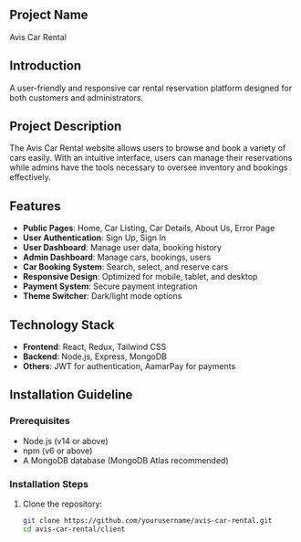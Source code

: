 ## Project Name
Avis Car Rental

## Introduction
A user-friendly and responsive car rental reservation platform designed for both customers and administrators.

## Project Description
The Avis Car Rental website allows users to browse and book a variety of cars easily. With an intuitive interface, users can manage their reservations while admins have the tools necessary to oversee inventory and bookings effectively.

## Features
- **Public Pages**: Home, Car Listing, Car Details, About Us, Error Page
- **User Authentication**: Sign Up, Sign In
- **User Dashboard**: Manage user data, booking history
- **Admin Dashboard**: Manage cars, bookings, users
- **Car Booking System**: Search, select, and reserve cars
- **Responsive Design**: Optimized for mobile, tablet, and desktop
- **Payment System**: Secure payment integration
- **Theme Switcher**: Dark/light mode options

## Technology Stack
- **Frontend**: React, Redux, Tailwind CSS
- **Backend**: Node.js, Express, MongoDB
- **Others**: JWT for authentication, AamarPay for payments

## Installation Guideline

### Prerequisites
- Node.js (v14 or above)
- npm (v6 or above)
- A MongoDB database (MongoDB Atlas recommended)

### Installation Steps
1. Clone the repository:
   ```bash
   git clone https://github.com/yourusername/avis-car-rental.git
   cd avis-car-rental/client
